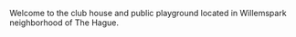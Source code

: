 Welcome to the club house and public playground located in Willemspark neighborhood of The Hague.

<!-- {{< button href="#button" target="_self" >}}
Call to action
{{< /button >}} -->
